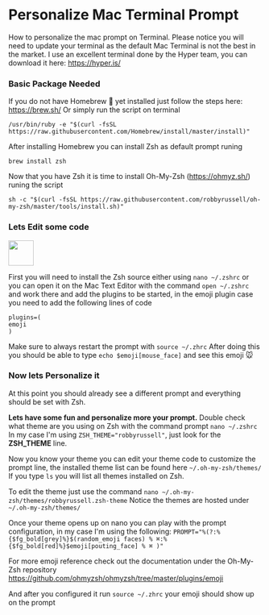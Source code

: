 # Personalize Mac Terminal Prompt
 How to personalize the mac prompt on Terminal.
 Please notice you will need to update your terminal as the default Mac Terminal is not the best in the market.
 I use an excellent terminal done by the Hyper team, you can download it here: https://hyper.is/


### Basic Package Needed
If you do not have Homebrew :beer: yet installed just follow the steps here: https://brew.sh/
Or simply run the script on terminal
```
/usr/bin/ruby -e "$(curl -fsSL https://raw.githubusercontent.com/Homebrew/install/master/install)"
```
After installing Homebrew you can install Zsh as default prompt runing
```
brew install zsh
```
Now that you have Zsh it is time to install Oh-My-Zsh (https://ohmyz.sh/) runing the script
```
sh -c "$(curl -fsSL https://raw.githubusercontent.com/robbyrussell/oh-my-zsh/master/tools/install.sh)"
```
### Lets Edit some code
<img src="fa-crown.svg" width="50" height="50">
<i class="fab fa-apple"></i>


First you will need to install the Zsh source either using  `nano ~/.zshrc` or you can open it on the Mac Text Editor with the command `open ~/.zshrc` and work there and add the plugins to be started, in the emoji plugin case you need to add the following lines of code
```
plugins=(
emoji
)
 ```
 Make sure to always restart the prompt with `source ~/.zhrc`
 After doing this you should be able to type `echo $emoji[mouse_face]` and see this emoji :mouse:

### Now lets Personalize it
At this point you should already see a different prompt and everything should be set with Zsh.

<b>Lets have some fun and personalize more your prompt.</b>
Double check what theme are you using on Zsh with the command prompt `nano ~/.zshrc`
In my case I'm using `ZSH_THEME="robbyrussell"`, just look for the <b>ZSH_THEME</b> line.

Now you know your theme you can edit your theme code to customize the prompt line, the installed theme list can be found here `~/.oh-my-zsh/themes/`
If you type `ls` you will list all themes installed on Zsh.

To edit the theme just use the command `nano ~/.oh-my-zsh/themes/robbyrussell.zsh-theme`
Notice the themes are hosted under `~/.oh-my-zsh/themes/`

Once your theme opens up on nano you can play with the prompt configuration, in my case I'm using the following:
`PROMPT="%(?:%{$fg_bold[grey]%}$(random_emoji faces) % ⌘:%{$fg_bold[red]%}$emoji[pouting_face] % ⌘ )"`



For more emoji reference check out the documentation under the Oh-My-Zsh repository
https://github.com/ohmyzsh/ohmyzsh/tree/master/plugins/emoji

And after you configured it run `source ~/.zhrc` your emoji should show up on the prompt
